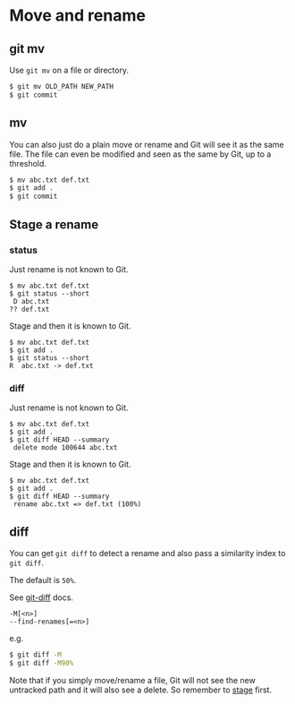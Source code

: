 # Move and rename

## git mv

Use `git mv` on a file or directory.

```sh
$ git mv OLD_PATH NEW_PATH
$ git commit
```


## mv

You can also just do a plain move or rename and Git will see it as the same file. The file can even be modified and seen as the same by Git, up to a threshold.

```sh
$ mv abc.txt def.txt
$ git add .
$ git commit
```

## Stage a rename

### status

Just rename is not known to Git.

```console
$ mv abc.txt def.txt
$ git status --short
 D abc.txt
?? def.txt
```

Stage and then it is known to Git.

```console
$ mv abc.txt def.txt
$ git add .
$ git status --short
R  abc.txt -> def.txt
```

### diff

Just rename is not known to Git.

```console
$ mv abc.txt def.txt
$ git add .
$ git diff HEAD --summary
 delete mode 100644 abc.txt
```

Stage and then it is known to Git.

```console
$ mv abc.txt def.txt
$ git add .
$ git diff HEAD --summary
 rename abc.txt => def.txt (100%)
```


## diff

You can get `git diff` to detect a rename and also pass a similarity index to `git diff`.

The default is `50%`.

See [git-diff](https://git-scm.com/docs/git-diff) docs.

```
-M[<n>]
--find-renames[=<n>] 
```

e.g.

```sh
$ git diff -M
$ git diff -M90%
```

Note that if you simply move/rename a file, Git will not see the new untracked path and it will also see a delete. So remember to [stage](#stage-a-rename) first.

